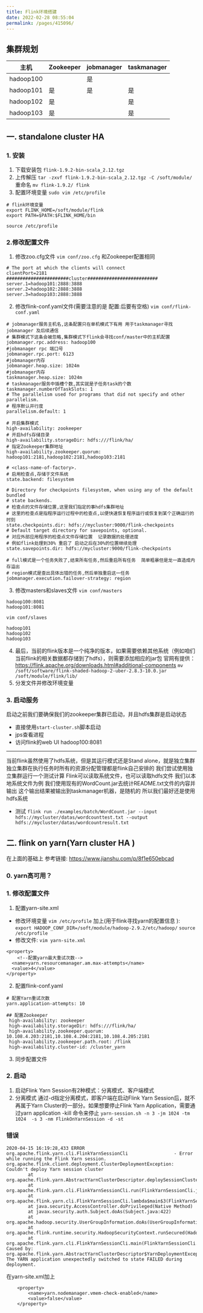 ```yaml
---
title: Flink环境搭建
date: 2022-02-28 08:55:04
permalink: /pages/415096/
---
```

## 集群规划


主机 | Zookeeper | jobmanager | taskmanager
---|--- |--- |---
hadoop100 |  | 是 | 
hadoop101 | 是 | 是 | 是
hadoop102 | 是 |    | 是
hadoop103 | 是 |    | 是

## 一. standalone cluster HA
### 1. 安装
1. 下载安装包 `flink-1.9.2-bin-scala_2.12.tgz`
2. 上传解压
`tar -zxvf flink-1.9.2-bin-scala_2.12.tgz -C /soft/module/` 重命名 `mv flink-1.9.2/ flink`
3. 配置环境变量
`sudo vim /etc/profile`
```
# flink环境变量
export FLINK_HOME=/soft/module/flink
export PATH=$PATH:$FLINK_HOME/bin
```
`source /etc/profile`
 

### 2.修改配置文件
1. 修改zoo.cfg文件
`vim conf/zoo.cfg` 和Zookeeper配置相同
```
# The port at which the clients will connect
clientPort=2181
#######################cluster##########################
server.1=hadoop101:2888:3888
server.2=hadoop102:2888:3888
server.3=hadoop103:2888:3888
```
2. 修改flink-conf.yaml文件(需要注意的是 配置:后要有空格)
`vim conf/flink-conf.yaml`
```
# jobmanager服务主机名,这条配置只在单机模式下有用 用于taskmanager寻找jobmanager 及后续通信
# 集群模式下这条会被忽略,集群模式下flink会寻找conf/master中的主机配置
jobmanager.rpc.address: hadoop100
#jobmanager rpc 端口号
jobmanager.rpc.port: 6123
#jobmanager内存
jobmanager.heap.size: 1024m
#jobmanager内存
taskmanager.heap.size: 1024m
# taskmanager服务中插槽个数,其实就是子任务task的个数
taskmanager.numberOfTaskSlots: 1
# The parallelism used for programs that did not specify and other parallelism.
# 程序默认并行度
parallelism.default: 1

# 开启集群模式
high-availability: zookeeper
# 开启hdfs存储目录
high-availability.storageDir: hdfs:///flink/ha/
# 指定Zookeeper集群地址
high-availability.zookeeper.quorum: hadoop101:2181,hadoop102:2181,hadoop103:2181

# <class-name-of-factory>.
# 启用检查点,存储于文件系统
state.backend: filesystem

# Directory for checkpoints filesystem, when using any of the default bundled
# state backends.
# 检查点的文件存储位置,这里我们指定的事hdfs集群地址
# 这里的检查点是指程序运行过程中的检查点,以便快速恢复程序运行或恢复到某个正确运行的时刻
state.checkpoints.dir: hdfs://mycluster:9000/flink-checkpoints
# Default target directory for savepoints, optional.
# 对应外部应用程序的检查点文件存储位置  记录数据的处理进度
# 例如flink处理到30% 重启了 启动之后在30%的位置继续处理
state.savepoints.dir: hdfs://mycluster:9000/flink-checkpoints

# full模式是一个任务失败了,结束所有任务,然后重启所有任务  简单粗暴但是龙一直造成内存溢出
# region模式是查出具体出错的任务,然后单独重启这一任务
jobmanager.execution.failover-strategy: region
```
3. 修改masters和slaves文件
`vim conf/masters`
```
hadoop100:8081
hadoop101:8081
```
`vim conf/slaves`
```
hadoop101
hadoop102
hadoop103
```
4. 最后，当前的flink版本是一个纯净的版本，如果需要依赖其他系统（例如咱们当前flink的相关数据都存储到了hdfs），则需要添加相应的jar包
官网有提供：https://flink.apache.org/downloads.html#additional-components
`mv /soft/software/flink-shaded-hadoop-2-uber-2.8.3-10.0.jar /soft/module/flink/lib/`
5. 分发文件并修改环境变量


### 3. 启动服务
启动之前我们要确保我们的zookeeper集群已启动，并且hdfs集群是启动状态
- 直接使用`start-cluster.sh`脚本启动
- jps查看进程
- 访问flink的web UI hadoop100:8081

***
当前flink虽然使用了hdfs系统，但是其运行模式还是Stand alone，就是独立集群
独立集群在执行任务时所有的资源分配管理都是flink自己安排的
我们尝试使用独立集群运行一个测试计算
Flink可以读取系统文件，也可以读取hdfs文件
我们以本地系统文件为例
我们使用现有的WordCount.jar去统计README.txt文件的内容并输出
这个输出结果被输出到taskmanager机器，是随机的
所以我们最好还是使用hdfs系统

- 测试
`flink run ./examples/batch/WordCount.jar --input hdfs://mycluster/datas/wordcounttest.txt --output hdfs://mycluster/datas/wordcountresult.txt`


## 二. flink on yarn(Yarn cluster HA )
在上面的基础上 参考链接: https://www.jianshu.com/p/8f1e650ebcad
### 0. yarn高可用？

### 1. 修改配置文件
1. 配置yarn-site.xml
- 修改环境变量 `vim /etc/profile`
加上(用于flink寻找yarn的配置信息
): `export HADOOP_CONF_DIR=/soft/module/hadoop-2.9.2/etc/hadoop/` `source /etc/profile`
- 修改文件: `vim yarn-site.xml`
```
<property>
    <!--配置yarn最大重试次数-->
  <name>yarn.resourcemanager.am.max-attempts</name>
  <value>4</value>
</property>
```
2. 配置flink-conf.yaml
```
# 配置Yarn重试次数
yarn.application-attempts: 10

## 配置Zookeeper
 high-availability: zookeeper
 high-availability.storageDir: hdfs:///flink/ha/
 high-availability.zookeeper.quorum: 10.108.4.203:2181,10.108.4.204:2181,10.108.4.205:2181
 high-availability.zookeeper.path.root: /flink
 high-availability.cluster-id: /cluster_yarn
```
3. 同步配置文件


### 2. 启动
1. 启动Flink Yarn Session有2种模式：分离模式、客户端模式
2. 分离模式
通过-d指定分离模式，即客户端在启动Flink Yarn Session后，就不再属于Yarn Cluster的一部分。如果想要停止Flink Yarn Application，需要通过yarn application -kill 命令来停止
`yarn-session.sh -n 3 -jm 1024 -tm 1024  -s 3 -nm FlinkOnYarnSession -d -st`

### 错误
```
2020-04-15 16:19:28,433 ERROR org.apache.flink.yarn.cli.FlinkYarnSessionCli                 - Error while running the Flink Yarn session.
org.apache.flink.client.deployment.ClusterDeploymentException: Couldn't deploy Yarn session cluster
        at org.apache.flink.yarn.AbstractYarnClusterDescriptor.deploySessionCluster(AbstractYarnClusterDescriptor.java:387)
        at org.apache.flink.yarn.cli.FlinkYarnSessionCli.run(FlinkYarnSessionCli.java:616)
        at org.apache.flink.yarn.cli.FlinkYarnSessionCli.lambda$main$3(FlinkYarnSessionCli.java:844)
        at java.security.AccessController.doPrivileged(Native Method)
        at javax.security.auth.Subject.doAs(Subject.java:422)
        at org.apache.hadoop.security.UserGroupInformation.doAs(UserGroupInformation.java:1836)
        at org.apache.flink.runtime.security.HadoopSecurityContext.runSecured(HadoopSecurityContext.java:41)
        at org.apache.flink.yarn.cli.FlinkYarnSessionCli.main(FlinkYarnSessionCli.java:844)
Caused by: org.apache.flink.yarn.AbstractYarnClusterDescriptor$YarnDeploymentException: The YARN application unexpectedly switched to state FAILED during deployment. 
```
在yarn-site.xml加上
```
    <property> 
        <name>yarn.nodemanager.vmem-check-enabled</name> 
        <value>false</value> 
    </property> 
```
